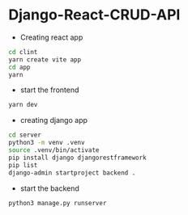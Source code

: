 # Django-React-CRUD-API

- Creating react app
```bash
cd clint
yarn create vite app
cd app
yarn
```
- start the frontend
```bash
yarn dev
```

- creating django app
```bash
cd server
python3 -m venv .venv
source .venv/bin/activate
pip install django djangorestframework
pip list
django-admin startproject backend .
```
- start the backend
```bash
python3 manage.py runserver
```